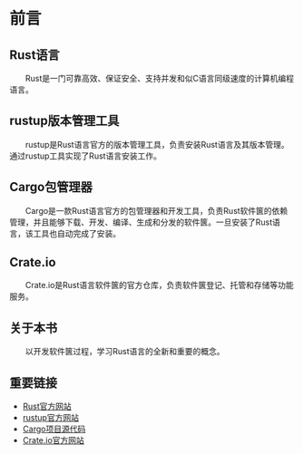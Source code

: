 # 前言

## Rust语言

　　Rust是一门可靠高效、保证安全、支持并发和似C语言同级速度的计算机编程语言。

## rustup版本管理工具
　　rustup是Rust语言官方的版本管理工具，负责安装Rust语言及其版本管理。通过rustup工具实现了Rust语言安装工作。

## Cargo包管理器

　　Cargo是一款Rust语言官方的包管理器和开发工具，负责Rust软件篋的依赖管理，并且能够下载、开发、编译、生成和分发的软件篋。一旦安装了Rust语言，该工具也自动完成了安装。

## Crate.io

　　Crate.io是Rust语言软件篋的官方仓库，负责软件篋登记、托管和存储等功能服务。

## 关于本书

　　以开发软件篋过程，学习Rust语言的全新和重要的概念。

## 重要链接
- [Rust官方网站](https://www.rust-lang.org/)
- [rustup官方网站](https://rustup.rs/)
- [Cargo项目源代码](https://github.com/rust-lang/cargo)
- [Crate.io官方网站](https://crates.io/)